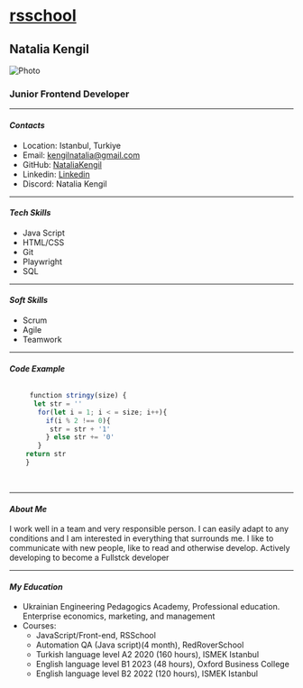 # [rsschool](https://rs.school)

## **Natalia Kengil**

![Photo](/images/picture.jpg)

### **Junior Frontend Developer**

***

#### ***Contacts***

* Location: Istanbul, Turkiye
* Email: <kengilnatalia@gmail.com>
* GitHub: [NataliaKengil](https://github.com/NataliaKengil)
* Linkedin: [Linkedin](https://www.linkedin.com/feed/)
* Discord: Natalia Kengil

***

#### ***Tech Skills***

* Java Script
* HTML/CSS
* Git
* Playwright
* SQL

***

#### ***Soft Skills***

* Scrum
* Agile
* Teamwork

***

#### ***Code Example***

``` javascript

     function stringy(size) {
      let str = ''
       for(let i = 1; i < = size; i++){
         if(i % 2 !== 0){
          str = str + '1'
         } else str += '0'
       }
    return str
    }

```
  
***

#### ***About Me***

I work well in a team and very responsible person. I can easily adapt to any conditions and I am interested in everything that surrounds me.
I like to communicate with new people, like to read and otherwise develop. Actively developing to become a Fullstck developer

***

#### ***My Education***

* Ukrainian Engineering Pedagogics Academy, Professional education. Enterprise economics, marketing, and management
* Courses:
    - JavaScript/Front-end, RSSchool
    - Automation QA (Java script)(4 month), RedRoverSchool
    - Turkish language level A2 2020 (160 hours), ISMEK Istanbul
    - English language level B1 2023 (48 hours), Oxford Business College
    - English language level B2 2022 (120 hours), ISMEK Istanbul

    

